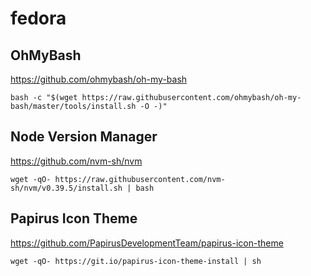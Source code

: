 # fedora

## OhMyBash
https://github.com/ohmybash/oh-my-bash
```shell
bash -c "$(wget https://raw.githubusercontent.com/ohmybash/oh-my-bash/master/tools/install.sh -O -)"
```
## Node Version Manager
https://github.com/nvm-sh/nvm
```shell
wget -qO- https://raw.githubusercontent.com/nvm-sh/nvm/v0.39.5/install.sh | bash
```
## Papirus Icon Theme
https://github.com/PapirusDevelopmentTeam/papirus-icon-theme
```shell
wget -qO- https://git.io/papirus-icon-theme-install | sh
```
